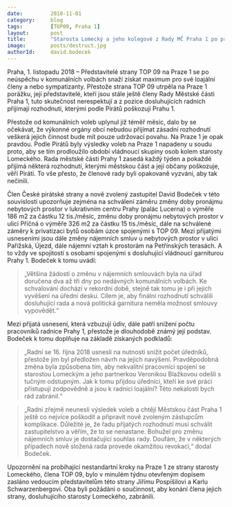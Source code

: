 ```yaml
---
date:         2018-11-01
category:     blog
tags:         [TOP09, Praha 1]
layout:       post
title:        "Starosta Lomecký a jeho kolegové z Rady MČ Praha 1 po prohraných volbách poškozují Prahu 1"
image:        posts/destruct.jpg
authorId:     david.bodecek
---
```


Praha, 1. listopadu 2018 – Představitelé strany TOP 09 na Praze 1 se po neúspěchu v komunálních volbách snaží získat maximum pro své loajální členy a nebo sympatizanty. Přestože strana TOP 09 utrpěla na Praze 1 porážku, její představitelé, kteří jsou stále ještě členy Rady Městské části Praha 1, tuto skutečnost nerespektují a z pozice dosluhujících radních přijímají rozhodnutí, kterými podle Pirátů poškozují Prahu 1.

Přestože od komunálních voleb uplynul již téměř měsíc, dalo by se očekávat, že výkonné orgány obcí nebudou přijímat zásadní rozhodnutí veškerá jejich činnost bude mít pouze udržovací povahu. Na Praze 1 je opak pravdou. Podle Pirátů byly výsledky voleb na Praze 1 napadeny u soudu proto, aby se tím prodloužilo období vládnoucí skupiny osob kolem starosty Lomeckého. Rada městské části Prahy 1 zasedá každý týden a pokaždé přijímá některá rozhodnutí, kterými městskou část a její občany poškozuje, věří Piráti. To vše přesto, že členové rady byli opakovaně vyzváni, aby tak nečinili. 

Člen České pirátské strany a nově zvolený zastupitel David Bodeček v této souvislosti upozorňuje zejména na schválení záměru změny doby pronájmu nebytových prostor v lukrativním centru Prahy (palác Lucerna) o výměře 186 m2 za částku 12 tis./měsíc, změnu doby pronájmu nebytových prostor v ulici Příčná o výměře 326 m2 za částku 15 tis./měsíc, dále na schválené záměry k privatizaci bytů osobám úzce spojenými s TOP 09. Mezi přijatými usneseními jsou dále změny nájemních smluv u nebytových prostor v ulici Pařížská, Újezd, dále nájemní vztah k prostorám na Petřínských terasách. A to vždy ve spojitosti s osobami spojenými s dosluhující vládnoucí garniturou Prahy 1. Bodeček k tomu uvádí: 

> „Většina žádostí o změnu v nájemních smlouvách byla na úřad doručena dva až tři dny po nedávných komunálních volbách. Ke schvalování dochází v rekordní době, stejně tak tomu je i při jejich vyvěšení na úřední desku. Cílem je, aby finální rozhodnutí schválili dosluhující rada a nová politická garnitura neměla možnost smlouvy vypovědět.“

Mezi přijatá usnesení, která vzbuzují údiv, dále patří snížení počtu pracovníků radnice Prahy 1, přestože je dlouhodobě známý její podstav. Bodeček k tomu doplňuje na základě získaných podkladů: 

> „Radní se 16. října 2018 usnesli na nutnosti snížit počet úředníků, přestože jim byl předložen návrh na jejich navýšení. Pravděpodobná změna byla způsobena tím, aby nekvalitní pracovníci spojení se starostou Lomeckým a jeho partnerkou Veronikou Blažkovou odešli s tučným odstupným. Jak k tomu přijdou úředníci, kteří ke své práci přistupují zodpovědně a jsou k radnici loajální? Této nekalosti bych rád zabránil.“

> „Radní zřejmě neunesli výsledek voleb a chtějí Městskou část Praha 1 ještě co nejvíce poškodit a připravit nově zvoleným zástupcům komplikace. Důležité je, že řadu přijatých rozhodnutí musí schválit zastupitelstvo a věřím, že to se nenastane. Bohužel pro změnu nájemních smluv je dostačující souhlas rady. Doufám, že v některých případech nově složená rada provede okamžitou revokaci,“ dodal Bodeček.

Upozornění na probíhající nestandartní kroky na Praze 1 ze strany starosty Lomeckého, člena TOP 09, bylo v minulém týdnu otevřeným dopisem zasláno vedoucím představitelům této strany Jiřímu Pospíšilovi a Karlu Schwarzenbergovi. Oba byli požádáni o součinnost, aby konání člena jejich strany, dosluhujícího starosty Lomeckého, zabránili.
